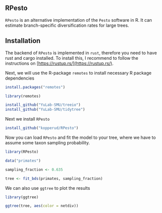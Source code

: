 ## RPesto

`RPesto` is an alternative implementation of the `Pesto` software in R. It can estimate branch-specific diversification rates for large trees.

## Installation

The backend of `RPesto` is implemented in `rust`, therefore you need to have rust and cargo installed. To install this, I recommend to follow the instructions on [https://rustup.rs/](https://rustup.rs/).

Next, we will use the R-package `remotes` to install necessary R package dependencies

```R
install.packages("remotes")

library(remotes)

install_github("YuLab-SMU/treeio")
install_github("YuLab-SMU/tidytree")
```

Next we install `RPesto`

```R
install_github("kopperud/RPesto")
```

Now you can load `RPesto` and fit the model to your tree, where we have to assume some taxon sampling probability.

```R
library(RPesto)

data("primates")

sampling_fraction <- 0.635

tree <- fit_bds(primates, sampling_fraction)
```

We can also use `ggtree` to plot the results
```R
library(ggtree)

ggtree(tree, aes(color = netdiv))
```
